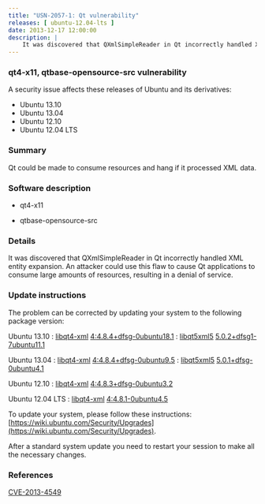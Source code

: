```yaml
---
title: "USN-2057-1: Qt vulnerability"
releases: [ ubuntu-12.04-lts ]
date: 2013-12-17 12:00:00
description: |
    It was discovered that QXmlSimpleReader in Qt incorrectly handled XML entity expansion. An attacker could use this flaw to cause Qt applications to consume large amounts of resources, resulting in a denial of service. 
--- 
```

 
### qt4-x11, qtbase-opensource-src vulnerability

A security issue affects these releases of Ubuntu and its derivatives:

* Ubuntu 13.10
* Ubuntu 13.04
* Ubuntu 12.10
* Ubuntu 12.04 LTS

### Summary

Qt could be made to consume resources and hang if it processed XML data. 

### Software description

* qt4-x11 

* qtbase-opensource-src 

### Details

It was discovered that QXmlSimpleReader in Qt incorrectly handled XML entity expansion. An attacker could use this flaw to cause Qt applications to consume large amounts of resources, resulting in a denial of service. 

### Update instructions

The problem can be corrected by updating your system to the following package version:

Ubuntu 13.10
 : [libqt4-xml](https://launchpad.net/ubuntu/+source/qt4-x11) <span> [4:4.8.4+dfsg-0ubuntu18.1](https://launchpad.net/ubuntu/+source/qt4-x11/4:4.8.4+dfsg-0ubuntu18.1) </span> 
 : [libqt5xml5](https://launchpad.net/ubuntu/+source/qtbase-opensource-src) <span> [5.0.2+dfsg1-7ubuntu11.1](https://launchpad.net/ubuntu/+source/qtbase-opensource-src/5.0.2+dfsg1-7ubuntu11.1) </span> 

Ubuntu 13.04
 : [libqt4-xml](https://launchpad.net/ubuntu/+source/qt4-x11) <span> [4:4.8.4+dfsg-0ubuntu9.5](https://launchpad.net/ubuntu/+source/qt4-x11/4:4.8.4+dfsg-0ubuntu9.5) </span> 
 : [libqt5xml5](https://launchpad.net/ubuntu/+source/qtbase-opensource-src) <span> [5.0.1+dfsg-0ubuntu4.1](https://launchpad.net/ubuntu/+source/qtbase-opensource-src/5.0.1+dfsg-0ubuntu4.1) </span> 

Ubuntu 12.10
 : [libqt4-xml](https://launchpad.net/ubuntu/+source/qt4-x11) <span> [4:4.8.3+dfsg-0ubuntu3.2](https://launchpad.net/ubuntu/+source/qt4-x11/4:4.8.3+dfsg-0ubuntu3.2) </span> 

Ubuntu 12.04 LTS
 : [libqt4-xml](https://launchpad.net/ubuntu/+source/qt4-x11) <span> [4:4.8.1-0ubuntu4.5](https://launchpad.net/ubuntu/+source/qt4-x11/4:4.8.1-0ubuntu4.5) </span> 

To update your system, please follow these instructions: [https://wiki.ubuntu.com/Security/Upgrades](https://wiki.ubuntu.com/Security/Upgrades).

After a standard system update you need to restart your session to make all the necessary changes. 

### References

 [CVE-2013-4549](http://people.ubuntu.com/~ubuntu-security/cve/CVE-2013-4549)
 
